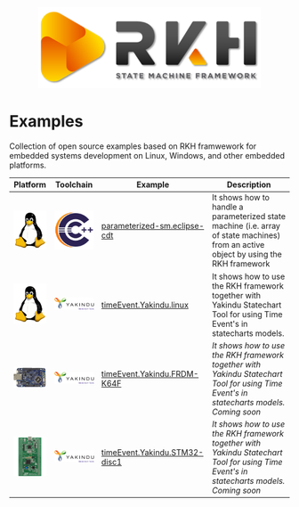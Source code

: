 <p align="center">
    <img style="float: middle;" src="images/rkh.png" width="400">
</p>

# Examples  
Collection of open source examples based on RKH framwework for embedded systems development on Linux, Windows, and other embedded platforms.

Platform | Toolchain | Example | Description
-- | -- | -- | --
<img src="images/tux.png" width="100"> | <img src="images/cdt.png" width="75"> | [parameterized-sm.eclipse-cdt](parameterized-sm.eclipse-cdt) | It shows how to handle a parameterized state machine (i.e. array of state machines) from an active object by using the RKH framework
<img src="images/tux.png" width="100"> | <img src="images/Yakindu-SCT.png" width="150"> | [timeEvent.Yakindu.linux](timeEvt.yakindu.linux) | It shows how to use the RKH framework together with Yakindu Statechart Tool for using Time Event's in statecharts models.
<img src="images/frdm-k64f.png" width="100"> | <img src="images/Yakindu-SCT.png" width="150"> | [timeEvent.Yakindu.FRDM-K64F](timeEvt.yakindu.frdm-k64f) | *It shows how to use the RKH framework together with Yakindu Statechart Tool for using Time Event's in statecharts models. Coming soon*
<img src="images/stm32-disc1.png" width="100"> | <img src="images/Yakindu-SCT.png" width="150"> | [timeEvent.Yakindu.STM32-disc1](timeEvt.yakindu.stm32-disc1) | *It shows how to use the RKH framework together with Yakindu Statechart Tool for using Time Event's in statecharts models. Coming soon*
